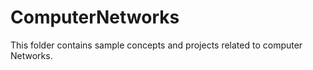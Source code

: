 # ComputerNetworks
This folder contains sample concepts and projects related to computer Networks.

